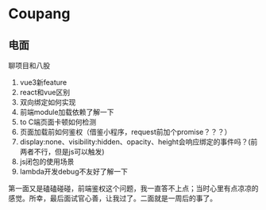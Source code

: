 # Coupang

## 电面

聊项目和八股

1. vue3新feature
2. react和vue区别
3. 双向绑定如何实现
4. 前端module加载依赖了解一下
5. to C端页面卡顿如何检测
6. 页面加载前如何鉴权（借鉴小程序，request前加个promise？？？）
7. display:none、visibility:hidden、opacity、height会响应绑定的事件吗？(前两者不行，但是js可以触发)
8. js闭包的使用场景
9. lambda开发debug不友好了解一下

第一面又是磕磕碰碰，前端鉴权这个问题，我一直答不上点；当时心里有点凉凉的感觉。所幸，最后面试官心善，让我过了。二面就是一周后的事了。

